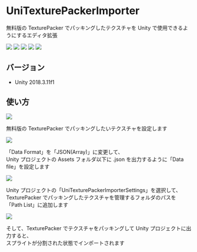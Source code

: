 # UniTexturePackerImporter

無料版の TexturePacker でパッキングしたテクスチャを Unity で使用できるようにするエディタ拡張

[![](https://img.shields.io/github/release/baba-s/uni-texture-packer-importer.svg?label=latest%20version)](https://github.com/baba-s/uni-texture-packer-importer/releases)
[![](https://img.shields.io/github/release-date/baba-s/uni-texture-packer-importer.svg)](https://github.com/baba-s/uni-texture-packer-importer/releases)
![](https://img.shields.io/badge/Unity-2018.3%2B-red.svg)
![](https://img.shields.io/badge/.NET-4.x-orange.svg)
[![](https://img.shields.io/github/license/baba-s/uni-texture-packer-importer.svg)](https://github.com/baba-s/uni-texture-packer-importer/blob/master/LICENSE)

## バージョン

- Unity 2018.3.11f1

## 使い方

![](https://cdn-ak.f.st-hatena.com/images/fotolife/b/baba_s/20190410/20190410200453.png)

無料版の TexturePacker でパッキングしたいテクスチャを設定します  

![](https://cdn-ak.f.st-hatena.com/images/fotolife/b/baba_s/20190410/20190410200458.png)

「Data Format」を「JSON(Array)」に変更して、  
Unity プロジェクトの Assets フォルダ以下に .json を出力するように「Data file」を設定します  

![](https://cdn-ak.f.st-hatena.com/images/fotolife/b/baba_s/20190410/20190410200445.png)

Unity プロジェクトの「UniTexturePackerImporterSettings」を選択して、  
TexturePacker でパッキングしたテクスチャを管理するフォルダのパスを「Path List」に追加します  

![](https://cdn-ak.f.st-hatena.com/images/fotolife/b/baba_s/20190410/20190410200448.png)

そして、TexturePacker でテクスチャをパッキングして Unity プロジェクトに出力すると、  
スプライトが分割された状態でインポートされます  